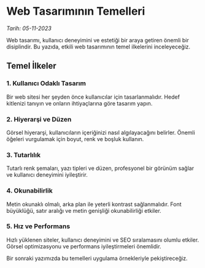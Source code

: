 # Web Tasarımının Temelleri

*Tarih: 05-11-2023*

Web tasarımı, kullanıcı deneyimini ve estetiği bir araya getiren önemli bir disiplindir. Bu yazıda, etkili web tasarımının temel ilkelerini inceleyeceğiz.

## Temel İlkeler

### 1. Kullanıcı Odaklı Tasarım
Bir web sitesi her şeyden önce kullanıcılar için tasarlanmalıdır. Hedef kitlenizi tanıyın ve onların ihtiyaçlarına göre tasarım yapın.

### 2. Hiyerarşi ve Düzen
Görsel hiyerarşi, kullanıcıların içeriğinizi nasıl algılayacağını belirler. Önemli öğeleri vurgulamak için boyut, renk ve boşluk kullanın.

### 3. Tutarlılık
Tutarlı renk şemaları, yazı tipleri ve düzen, profesyonel bir görünüm sağlar ve kullanıcı deneyimini iyileştirir.

### 4. Okunabilirlik
Metin okunaklı olmalı, arka plan ile yeterli kontrast sağlanmalıdır. Font büyüklüğü, satır aralığı ve metin genişliği okunabilirliği etkiler.

### 5. Hız ve Performans
Hızlı yüklenen siteler, kullanıcı deneyimini ve SEO sıralamasını olumlu etkiler. Görsel optimizasyonu ve performans iyileştirmeleri önemlidir.

Bir sonraki yazımızda bu temelleri uygulama örnekleriyle pekiştireceğiz.